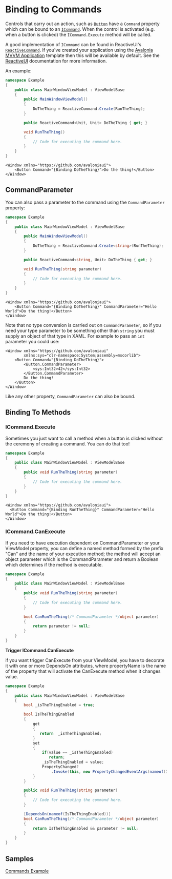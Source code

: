 # Binding to Commands

Controls that carry out an action, such as [`Button`](http://reference.avaloniaui.net/api/Avalonia.Controls/Button/4AAA993D) have a `Command` property which can be bound to an [`ICommand`](https://docs.microsoft.com/en-gb/dotnet/api/system.windows.input.icommand?view=netstandard-2.0). When the control is activated \(e.g. when a button is clicked\) the `ICommand.Execute` method will be called.

A good implementation of `ICommand` can be found in ReactiveUI's [`ReactiveCommand`](https://reactiveui.net/docs/handbook/commands/). If you've created your application using the [Avalonia MVVM Application](https://docs.avaloniaui.net/tutorials/todo-list-app/creating-a-new-project#net-core-cli) template then this will be available by default. See the [ReactiveUI](https://reactiveui.net/docs/handbook/commands/) documentation for more information.

An example:

```csharp
namespace Example
{
    public class MainWindowViewModel : ViewModelBase
    {
        public MainWindowViewModel()
        {
            DoTheThing = ReactiveCommand.Create(RunTheThing);
        }

        public ReactiveCommand<Unit, Unit> DoTheThing { get; }

        void RunTheThing()
        {
            // Code for executing the command here.
        }
    }
}
```

```markup
<Window xmlns="https://github.com/avaloniaui">
    <Button Command="{Binding DoTheThing}">Do the thing!</Button>
</Window>
```

## CommandParameter <a id="commandparameter"></a>

You can also pass a parameter to the command using the `CommandParameter` property:

```csharp
namespace Example
{
    public class MainWindowViewModel : ViewModelBase
    {
        public MainWindowViewModel()
        {
            DoTheThing = ReactiveCommand.Create<string>(RunTheThing);
        }

        public ReactiveCommand<string, Unit> DoTheThing { get; }

        void RunTheThing(string parameter)
        {
            // Code for executing the command here.
        }
    }
}
```

```markup
<Window xmlns="https://github.com/avaloniaui">
    <Button Command="{Binding DoTheThing}" CommandParameter="Hello World">Do the thing!</Button>
</Window>
```

Note that no type conversion is carried out on `CommandParameter`, so if you need your type parameter to be something other than `string` you must supply an object of that type in XAML. For example to pass an `int` parameter you could use:

```markup
<Window xmlns="https://github.com/avaloniaui"
        xmlns:sys="clr-namespace:System;assembly=mscorlib">
    <Button Command="{Binding DoTheThing}">
        <Button.CommandParameter>
            <sys:Int32>42</sys:Int32>
        </Button.CommandParameter>
        Do the thing!
    </Button>
</Window>
```

Like any other property, `CommandParameter` can also be bound.

## Binding To Methods <a id="binding-to-methods"></a>

### ICommand.Execute <a id="icommandexecute"></a>

Sometimes you just want to call a method when a button is clicked without the ceremony of creating a command. You can do that too!

```csharp
namespace Example
{
    public class MainWindowViewModel : ViewModelBase
    {
        public void RunTheThing(string parameter)
        {
            // Code for executing the command here.
        }
    }
}
```

```markup
<Window xmlns="https://github.com/avaloniaui">
  <Button Command="{Binding RunTheThing}" CommandParameter="Hello World">Do the thing!</Button>
</Window>
```

### ICommand.CanExecute <a id="icommandcanexecute"></a>

If you need to have execution dependent on CommandParameter or your ViewModel property, you can define a named method formed by the prefix "Can" and the name of your execution method; the method will accept an object parameter which is the CommandParameter and return a Boolean which determines if the method is executable.

```csharp
namespace Example
{
    public class MainWindowViewModel : ViewModelBase
    {
        public void RunTheThing(string parameter)
        {
            // Code for executing the command here.
        }

        bool CanRunTheThing(/* CommandParameter */object parameter)
        {
            return parameter != null;
        }
    }
}
```

**Trigger ICommand.CanExecute**

if you want trigger CanExecute from your ViewModel, you have to decorate it with one or more DependsOn attributes, where propertyName is the name of the property that will activate the CanExecute method when it changes value.

```csharp
namespace Example
{
    public class MainWindowViewModel : ViewModelBase
    {
        bool _isTheThingEnabled = true;

        bool IsTheThingEnabled
        {
            get
            {
               return  _isTheThingEnabled;
            }
            set
            {
                if(value == _isTheThingEnabled)
                   return;
                _isTheThingEnabled = value;
                PropertyChanged?
                    .Invoke(this, new PropertyChangedEventArgs(nameof(IsTheThingEnabled)));
            }
        }

        public void RunTheThing(string parameter)
        {
            // Code for executing the command here.
        }

        [DependsOn(nameof(IsTheThingEnabled))]
        bool CanRunTheThing(/* CommandParameter */object parameter)
        {
            return IsTheThingEnabled && parameter != null;
        }
    }
}
```

## Samples

[Commands Example](https://github.com/AvaloniaUI/Avalonia.Samples/tree/main/src/Avalonia.Samples/MVVM/CommandSample)
